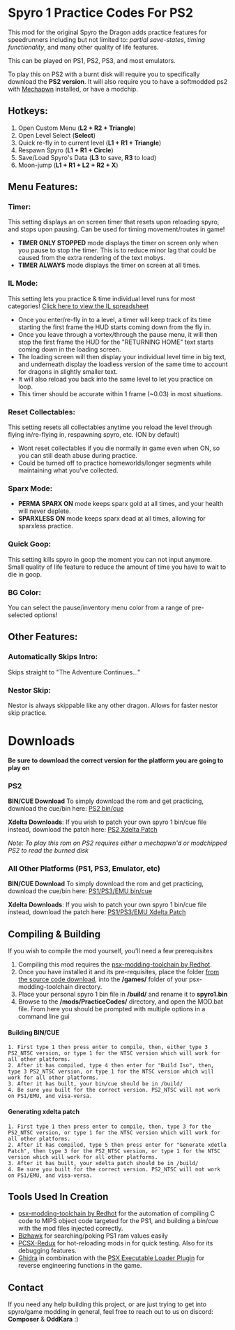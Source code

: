 

# Spyro 1 Practice Codes For PS2

This mod for the original Spyro the Dragon adds practice features for speedrunners including but not limited to: *partial save-states*, *timing functionality*, and many other quality of life features.

This can be played on PS1, PS2, PS3, and most emulators. 

To play this on PS2 with a burnt disk will require you to specifically download the **PS2 version**. It will also require you to have a softmodded ps2 with [Mechapwn](https://github.com/MechaResearch/MechaPwn) installed, or have a modchip.

## Hotkeys:
1. Open Custom Menu (**L2 + R2 + Triangle**)
2. Open Level Select (**Select**)
3. Quick re-fly in to current level (**L1 + R1 + Triangle**)
4. Respawn Spyro (**L1 + R1 + Circle**)
5. Save/Load Spyro's Data (**L3** to save, **R3** to load)
6. Moon-jump (**L1 + R1 + L2 + R2 + X**)

## Menu Features:

### Timer: 
This setting displays an on screen timer that resets upon reloading spyro, and stops upon pausing. Can be used for timing movement/routes in game!

- **TIMER ONLY STOPPED** mode displays the timer on screen only when you pause to stop the timer. This is to reduce minor lag that could be caused from the extra rendering of the text mobys.
- **TIMER ALWAYS** mode displays the timer on screen at all times.
	 
### IL Mode:
This setting lets you practice & time individual level runs for most categories! [Click here to view the IL spreadsheet](https://www.docs.google.com/spreadsheets/d/1FLkc8-dGTO4jJhAi5nDrhm0h6qlVflPlAIlXAYEylsg/edit#gid=1140931951)

- Once you enter/re-fly in to a level, a timer will keep track of its time starting the first frame the HUD starts coming down from the fly in.
- Once you leave through a vortex/through the pause menu, it will then stop the first frame the HUD for the "RETURNING HOME" text starts coming down in the loading screen.
- The loading screen will then display your individual level time in big text, and underneath display the loadless version of the same time to account for dragons in slightly smaller text.
- It will also reload you back into the same level to let you practice on loop.
- This timer should be accurate within 1 frame (~0.03) in most situations.
	 
### Reset Collectables:
This setting resets all collectables anytime you reload the level through flying in/re-flying in, respawning spyro, etc. (ON by default)

- Wont reset collectables if you die normally in game even when ON, so you can still death abuse during practice.
- Could be turned off to practice homeworlds/longer segments while maintaining what you've collected.
	 
### Sparx Mode:
- **PERMA SPARX ON** mode keeps sparx gold at all times, and your health will never deplete.
- **SPARXLESS ON** mode keeps sparx dead at all times, allowing for sparxless practice.
	 
### Quick Goop:
This setting kills spyro in goop the moment you can not input anymore. Small quality of life feature to reduce the amount of time you have to wait to die in goop.
	 
### BG Color:
You can select the pause/inventory menu color from a range of pre-selected options!
	 

## Other Features:

### Automatically Skips Intro:
Skips straight to "The Adventure Continues..."
	
### Nestor Skip:
Nestor is always skippable like any other dragon. Allows for faster nestor skip practice.

# Downloads
**Be sure to download the correct version for the platform you are going to play on**
### PS2
 **BIN/CUE Download**
To simply download the rom and get practicing, download the cue/bin here:
[PS2 bin/cue](https://github.com/C0mposer/Spyro-1-Practice-Codes/releases/download/fullrelease1/Spyro.1.Practice.Codes.PS2.zip)

**Xdelta Downloads**:
If you wish to patch your own spyro 1 bin/cue file instead, download the patch here:
[PS2 Xdelta Patch](https://github.com/C0mposer/Spyro-1-Practice-Codes/releases/download/fullrelease1/spyro1_PracticeCodes_PS2.xdelta)

*Note: To play this rom on PS2 requires either a mechapwn'd or modchipped PS2 to read the burned disk*
 ### All Other Platforms (PS1, PS3, Emulator, etc)
**BIN/CUE Download**
To simply download the rom and get practicing, download the cue/bin here:
[PS1/PS3/EMU bin/cue](https://github.com/C0mposer/Spyro-1-Practice-Codes/releases/download/fullrelease1/Spyro1_Practice_Codes_PS1_EMU.zip)

**Xdelta Downloads**:
If you wish to patch your own spyro 1 bin/cue file instead, download the patch here:
[PS1/PS3/EMU Xdelta Patch](https://github.com/C0mposer/Spyro-1-Practice-Codes/releases/download/fullrelease1/spyro1_PracticeCodes_PS1_EMU.xdelta)

## Compiling & Building
If you wish to compile the mod yourself, you'll need a few prerequisites
1. Compiling this mod requires the [psx-modding-toolchain by Redhot](https://github.com/mateusfavarin/psx-modding-toolchain). 
2. Once you have installed it and its pre-requisites, place the folder [from the source code download](https://github.com/C0mposer/Spyro-1-Practice-Codes/archive/refs/heads/master.zip), into the **/games/** folder of your psx-modding-toolchain directory.
4. Place your personal spyro 1 bin file in **/build/** and rename it to **spyro1.bin**
5. Browse to the **/mods/PracticeCodes/** directory, and open the MOD.bat file. From here you should be prompted with multiple options in a command line gui

#### Building BIN/CUE
	
	1. First type 1 then press enter to compile, then, either type 3 PS2_NTSC version, or type 1 for the NTSC version which will work for all other platforms.
	2. After it has compiled, type 4 then enter for "Build Iso", then, type 3 PS2_NTSC version, or type 1 for the NTSC version which will work for all other platforms.
	3. After it has built, your bin/cue should be in /build/
	4. Be sure you built for the correct version. PS2_NTSC will not work on PS1/EMU, and visa-versa.

#### Generating xdelta patch
	
	1. First type 1 then press enter to compile, then, type 3 for the PS2_NTSC version, or type 1 for the NTSC version which will work for all other platforms.
	2. After it has compiled, type 5 then press enter for "Generate xdetla Patch", then type 3 for the PS2_NTSC version, or type 1 for the NTSC version which will work for all other platforms.
	3. After it has built, your xdelta patch should be in /build/
	4. Be sure you built for the correct version. PS2_NTSC will not work on PS1/EMU, and visa-versa.
	

## Tools Used In Creation

 - [psx-modding-toolchain by Redhot](https://github.com/mateusfavarin/psx-modding-toolchain) for the automation of compiling C code to MIPS object code targeted for the PS1, and building a bin/cue with the mod files injected correctly.
 - [Bizhawk](https://github.com/TASEmulators/BizHawk) for searching/poking PS1 ram values easily
 - [PCSX-Redux](https://github.com/grumpycoders/pcsx-redux/) for hot-reloading mods in for quick testing. Also for its debugging features.
 - [Ghidra](https://github.com/NationalSecurityAgency/ghidra) in combination with the [PSX Executable Loader Plugin](https://github.com/lab313ru/ghidra_psx_ldr) for reverse engineering functions in the game.

## Contact

If you need any help building this project, or are just trying to get into spyro/game modding in general, feel free to reach out to us on discord: **Composer** & **OddKara** :)
